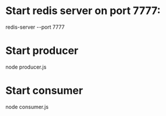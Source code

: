 # Start redis server on port 7777:

redis-server --port 7777

# Start producer
node producer.js

# Start consumer
node consumer.js